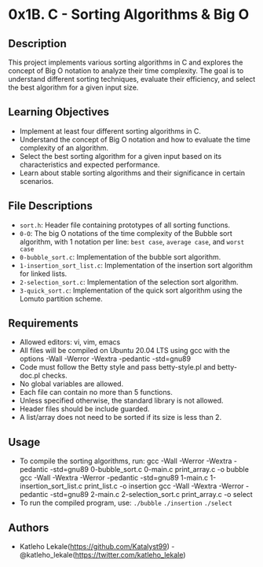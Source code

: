 # 0x1B. C - Sorting Algorithms & Big O

## Description
This project implements various sorting algorithms in C and explores the concept of Big O notation to analyze their time complexity. The goal is to understand different sorting techniques, evaluate their efficiency, and select the best algorithm for a given input size.

## Learning Objectives
* Implement at least four different sorting algorithms in C.
* Understand the concept of Big O notation and how to evaluate the time complexity of an algorithm.
* Select the best sorting algorithm for a given input based on its characteristics and expected performance.
* Learn about stable sorting algorithms and their significance in certain scenarios.

## File Descriptions
* `sort.h`: Header file containing prototypes of all sorting functions.
* `0-O`: The big O notations of the time complexity of the Bubble sort algorithm, with 1 notation per line: `best case`, `average case`, and
`worst case`
* `0-bubble_sort.c`: Implementation of the bubble sort algorithm.
* `1-insertion_sort_list.c`: Implementation of the insertion sort algorithm for linked lists.
* `2-selection_sort.c`: Implementation of the selection sort algorithm.
* `3-quick_sort.c`: Implementation of the quick sort algorithm using the Lomuto partition scheme.

## Requirements
* Allowed editors: vi, vim, emacs
* All files will be compiled on Ubuntu 20.04 LTS using gcc with the options -Wall -Werror -Wextra -pedantic -std=gnu89
* Code must follow the Betty style and pass betty-style.pl and betty-doc.pl checks.
* No global variables are allowed.
* Each file can contain no more than 5 functions.
* Unless specified otherwise, the standard library is not allowed.
* Header files should be include guarded.
* A list/array does not need to be sorted if its size is less than 2.

## Usage
* To compile the sorting algorithms, run:
gcc -Wall -Werror -Wextra -pedantic -std=gnu89 0-bubble_sort.c 0-main.c print_array.c -o bubble
gcc -Wall -Wextra -Werror -pedantic  -std=gnu89 1-main.c 1-insertion_sort_list.c print_list.c -o insertion
gcc -Wall -Wextra -Werror -pedantic  -std=gnu89 2-main.c 2-selection_sort.c print_array.c -o select
* To run the compiled program, use:
`./bubble`
`./insertion`
`./select`
## Authors
* Katleho Lekale(https://github.com/Katalyst99) - @katleho_lekale(https://twitter.com/katleho_lekale)


